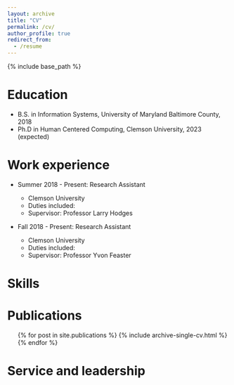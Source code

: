 ```yaml
---
layout: archive
title: "CV"
permalink: /cv/
author_profile: true
redirect_from:
  - /resume
---
```


{% include base_path %}

Education
======
* B.S. in Information Systems, University of Maryland Baltimore County, 2018
* Ph.D in Human Centered Computing, Clemson University, 2023 (expected)

Work experience
======
* Summer 2018 - Present: Research Assistant
  * Clemson University
  * Duties included: 
  * Supervisor: Professor Larry Hodges

* Fall 2018 - Present: Research Assistant
  * Clemson University 
  * Duties included: 
  * Supervisor: Professor Yvon Feaster
  
Skills
======


Publications
======
  <ul>{% for post in site.publications %}
    {% include archive-single-cv.html %}
  {% endfor %}</ul>
  
  
Service and leadership
======

